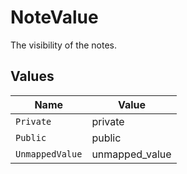 # NoteValue

The visibility of the notes.


## Values

| Name            | Value           |
| --------------- | --------------- |
| `Private`       | private         |
| `Public`        | public          |
| `UnmappedValue` | unmapped_value  |